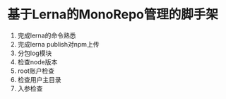 # 基于Lerna的MonoRepo管理的脚手架

1. 完成lerna的命令熟悉
2. 完成lerna publish对npm上传
3. 分包log模块
4. 检查node版本
5. root账户检查
6. 检查用户主目录
7. 入参检查

